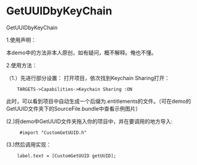 # GetUUIDbyKeyChain
GetUUIDbyKeyChain

1.使用声明：

   本demo中的方法非本人原创，如有疑问，概不解释。俺也不懂。
   
2.使用方法：

  （1.）先进行部分设置：
        打开项目，依次找到Keychain Sharing打开：
        
        TARGETS->Capabilities->Keychain Sharing :ON
        
   此时，可以看到项目中自动生成一个后缀为.entitlements的文件。（可在demo的GetUUID文件夹下的SourceFile.bundle中查看示例图片）
        
   (2.)将demo中GetUUID文件夹拖入你的项目中，并在要调用的地方导入:
     
         #import "CustomGetUUID.h"
     
   (3.)然后调用实现：
   
        label.text = [CustomGetUUID getUUID];
